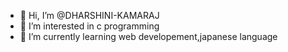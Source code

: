 - 👋 Hi, I’m @DHARSHINI-KAMARAJ
- 👀 I’m interested in c programming
- 🌱 I’m currently learning web developement,japanese language 


<!---
DHARSHINI-KAMARAJ/DHARSHINI-KAMARAJ is a ✨ special ✨ repository because its `README.md` (this file) appears on your GitHub profile.
You can click the Preview link to take a look at your changes.
--->
